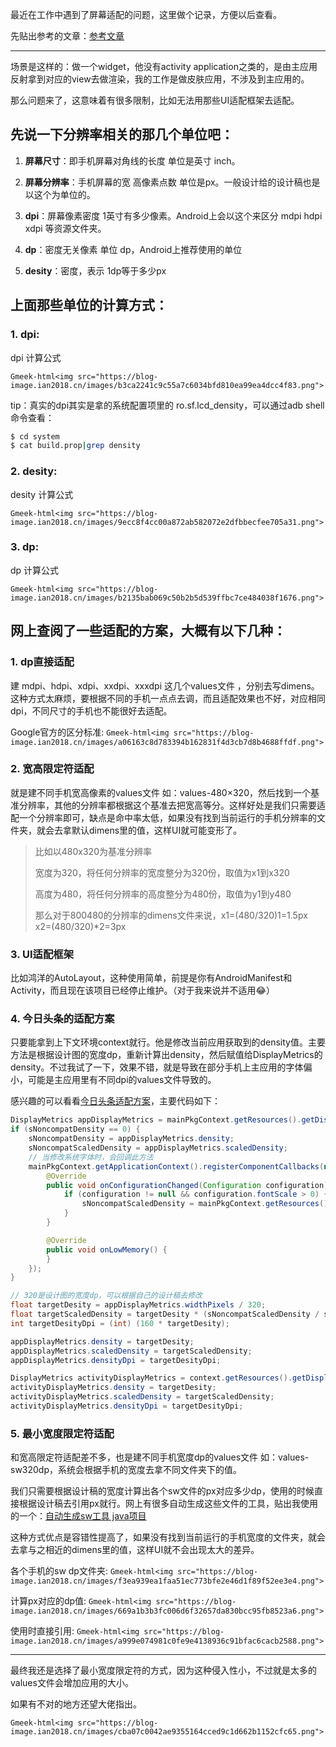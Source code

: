 最近在工作中遇到了屏幕适配的问题，这里做个记录，方便以后查看。

先贴出参考的文章：[参考文章](https://mp.weixin.qq.com/s/Tdxg9xOcJKQcmCM9apa3LQ)

---

场景是这样的：做一个widget，他没有activity application之类的，是由主应用反射拿到对应的view去做渲染，我的工作是做皮肤应用，不涉及到主应用的。

那么问题来了，这意味着有很多限制，比如无法用那些UI适配框架去适配。

## 先说一下分辨率相关的那几个单位吧：

1. **屏幕尺寸**：即手机屏幕对角线的长度 单位是英寸 inch。

2. **屏幕分辨率**：手机屏幕的宽 高像素点数 单位是px。一般设计给的设计稿也是以这个为单位的。

3. **dpi**：屏幕像素密度 1英寸有多少像素。Android上会以这个来区分 mdpi hdpi xdpi 等资源文件夹。

4. **dp**：密度无关像素 单位 dp，Android上推荐使用的单位

5. **desity**：密度，表示 1dp等于多少px

## 上面那些单位的计算方式：

### 1. **dpi**:

dpi 计算公式

`Gmeek-html<img src="https://blog-image.ian2018.cn/images/b3ca2241c9c55a7c6034bfd810ea99ea4dcc4f83.png">`

tip：真实的dpi其实是拿的系统配置项里的 ro.sf.lcd_density，可以通过adb shell命令查看：

```bash
$ cd system
$ cat build.prop|grep density 
```

### 2. **desity**:

desity 计算公式

`Gmeek-html<img src="https://blog-image.ian2018.cn/images/9ecc8f4cc00a872ab582072e2dfbbecfee705a31.png">`

### 3. **dp**:

dp 计算公式

`Gmeek-html<img src="https://blog-image.ian2018.cn/images/b2135bab069c50b2b5d539ffbc7ce484038f1676.png">`

## 网上查阅了一些适配的方案，大概有以下几种：

### 1. dp直接适配

建 mdpi、hdpi、xdpi、xxdpi、xxxdpi 这几个values文件 ，分别去写dimens。这种方式太麻烦，要根据不同的手机一点点去调，而且适配效果也不好，对应相同dpi，不同尺寸的手机也不能很好去适配。

Google官方的区分标准:
`Gmeek-html<img src="https://blog-image.ian2018.cn/images/a06163c8d783394b162831f4d3cb7d8b4688ffdf.png">`

### 2. 宽高限定符适配

就是建不同手机宽高像素的values文件 如：values-480×320，然后找到一个基准分辨率，其他的分辨率都根据这个基准去把宽高等分。这样好处是我们只需要适配一个分辨率即可，缺点是命中率太低，如果没有找到当前运行的手机分辨率的文件夹，就会去拿默认dimens里的值，这样UI就可能变形了。

> 比如以480x320为基准分辨率
> 
> 宽度为320，将任何分辨率的宽度整分为320份，取值为x1到x320
> 
> 高度为480，将任何分辨率的高度整分为480份，取值为y1到y480
> 
> 那么对于800480的分辨率的dimens文件来说，x1=(480/320)1=1.5px x2=(480/320)*2=3px

### 3. UI适配框架

比如鸿洋的AutoLayout，这种使用简单，前提是你有AndroidManifest和Activity，而且现在该项目已经停止维护。（对于我来说并不适用😂）

### 4. 今日头条的适配方案

只要能拿到上下文环境context就行。他是修改当前应用获取到的density值。主要方法是根据设计图的宽度dp，重新计算出density，然后赋值给DisplayMetrics的density。不过我试了一下，效果不错，就是导致在部分手机上主应用的字体偏小，可能是主应用里有不同dpi的values文件导致的。

感兴趣的可以看看[今日头条适配方案](https://mp.weixin.qq.com/s/d9QCoBP6kV9VSWvVldVVwA)，主要代码如下：
```java
DisplayMetrics appDisplayMetrics = mainPkgContext.getResources().getDisplayMetrics();
if (sNoncompatDensity == 0) {
    sNoncompatDensity = appDisplayMetrics.density;
    sNoncompatScaledDensity = appDisplayMetrics.scaledDensity;
    // 当修改系统字体时，会回调此方法
    mainPkgContext.getApplicationContext().registerComponentCallbacks(new ComponentCallbacks() {
        @Override
        public void onConfigurationChanged(Configuration configuration) {
            if (configuration != null && configuration.fontScale > 0) {
                sNoncompatScaledDensity = mainPkgContext.getResources().getDisplayMetrics().scaledDensity;
            }
        }

        @Override
        public void onLowMemory() {
        }
    });
}

// 320是设计图的宽度dp，可以根据自己的设计稿去修改
float targetDesity = appDisplayMetrics.widthPixels / 320;
float targetScaledDensity = targetDesity * (sNoncompatScaledDensity / sNoncompatDensity);
int targetDesityDpi = (int) (160 * targetDesity);

appDisplayMetrics.density = targetDesity;
appDisplayMetrics.scaledDensity = targetScaledDensity;
appDisplayMetrics.densityDpi = targetDesityDpi;

DisplayMetrics activityDisplayMetrics = context.getResources().getDisplayMetrics();
activityDisplayMetrics.density = targetDesity;
activityDisplayMetrics.scaledDensity = targetScaledDensity;
activityDisplayMetrics.densityDpi = targetDesityDpi;
```

### 5. 最小宽度限定符适配

和宽高限定符适配差不多，也是建不同手机宽度dp的values文件 如：values-sw320dp，系统会根据手机的宽度去拿不同文件夹下的值。

我们只需要根据设计稿的宽度计算出各个sw文件的px对应多少dp，使用的时候直接根据设计稿去引用px就行。网上有很多自动生成这些文件的工具，贴出我使用的一个：[自动生成sw工具 java项目](https://github.com/ladingwu/dimens_sw)

这种方式优点是容错性提高了，如果没有找到当前运行的手机宽度的文件夹，就会去拿与之相近的dimens里的值，这样UI就不会出现太大的差异。

各个手机的sw dp文件夹:
`Gmeek-html<img src="https://blog-image.ian2018.cn/images/f3ea939ea1faa51ec773bfe2e46d1f89f52ee3e4.png">`

计算px对应的dp值:
`Gmeek-html<img src="https://blog-image.ian2018.cn/images/669a1b3b3fc006d6f32657da830bcc95fb8523a6.png">`

使用时直接引用:
`Gmeek-html<img src="https://blog-image.ian2018.cn/images/a999e074981c0fe9e4138936c91bfac6cacb2588.png">`

---

最终我还是选择了最小宽度限定符的方式，因为这种侵入性小，不过就是太多的values文件会增加应用的大小。

如果有不对的地方还望大佬指出。

`Gmeek-html<img src="https://blog-image.ian2018.cn/images/cba07c0042ae9355164cced9c1d662b1152cfc65.png">`




<!-- ##{"timestamp":1541387705}## -->